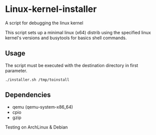 # Linux-kernel-installer
A script for debugging the linux kernel

This script sets up a minimal linux (x64) distrib using the specified linux kernel's versions
and busytools for basics shell commands. 

## Usage
The script must be executed with the destination directory in first parameter. 

`./installer.sh /tmp/toinstall `

## Dependencies

 - qemu (qemu-system-x86_64)
 - cpio
 - gzip

 
Testing on ArchLinux & Debian
